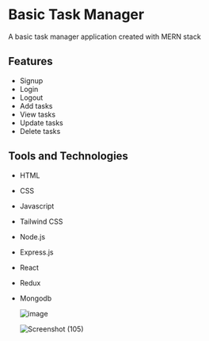 # Basic Task Manager

A basic task manager application created with MERN stack


## Features
- Signup
- Login
- Logout
- Add tasks
- View tasks
- Update tasks
- Delete tasks

## Tools and Technologies

- HTML
- CSS
- Javascript
- Tailwind CSS
- Node.js
- Express.js
- React
- Redux
- Mongodb

  ![image](https://github.com/devmer2311/task-manager-mern/assets/138443145/e0b0af33-14cd-4f80-a088-c58f9e8c4b8e)

  ![Screenshot (105)](https://github.com/devmer2311/task-manager-mern/assets/138443145/5c040962-1277-4118-aa7a-32b24a134bce)


